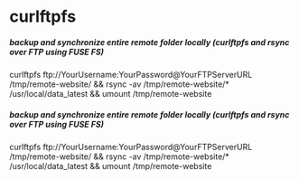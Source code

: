 # curlftpfs

##### backup and synchronize entire remote folder locally (curlftpfs and rsync over FTP using FUSE FS)

   curlftpfs  ftp://YourUsername:YourPassword@YourFTPServerURL /tmp/remote-website/ && rsync -av /tmp/remote-website/* /usr/local/data_latest && umount /tmp/remote-website

##### backup and synchronize entire remote folder locally (curlftpfs and rsync over FTP using FUSE FS)

   curlftpfs  ftp://YourUsername:YourPassword@YourFTPServerURL /tmp/remote-website/ && rsync -av /tmp/remote-website/* /usr/local/data_latest && umount /tmp/remote-website
